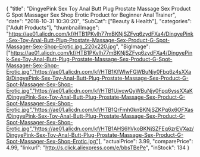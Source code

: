 {
	"title": "DingyePink Sex Toy Anal Butt Plug Prostate Massage Sex Product G Spot Massager Sex Shop Erotic Product for Beginner Anal Trainer",
	"date": "2018-10-31 10:30:20",
	"SubCat": ["Beauty & Health"],
	"categories": ["Adult Products"],
	"thumbnailImage": "https://ae01.alicdn.com/kf/HTB1PKvlh77mBKNjSZFyq6zydFXa4/DingyePink-Sex-Toy-Anal-Butt-Plug-Prostate-Massage-Sex-Product-G-Spot-Massager-Sex-Shop-Erotic.jpg_220x220.jpg",
	"BigImage": ["https://ae01.alicdn.com/kf/HTB1PKvlh77mBKNjSZFyq6zydFXa4/DingyePink-Sex-Toy-Anal-Butt-Plug-Prostate-Massage-Sex-Product-G-Spot-Massager-Sex-Shop-Erotic.jpg","https://ae01.alicdn.com/kf/HTB1KfWIwFGWBuNjy0Fbq6z4sXXa9/DingyePink-Sex-Toy-Anal-Butt-Plug-Prostate-Massage-Sex-Product-G-Spot-Massager-Sex-Shop-Erotic.jpg","https://ae01.alicdn.com/kf/HTB1UjvcwQyWBuNjy0Fpq6yssXXaK/DingyePink-Sex-Toy-Anal-Butt-Plug-Prostate-Massage-Sex-Product-G-Spot-Massager-Sex-Shop-Erotic.jpg","https://ae01.alicdn.com/kf/HTB1QrFmh0knBKNjSZKPq6x6OFXas/DingyePink-Sex-Toy-Anal-Butt-Plug-Prostate-Massage-Sex-Product-G-Spot-Massager-Sex-Shop-Erotic.jpg","https://ae01.alicdn.com/kf/HTB1AHS6hVkoBKNjSZFEq6zrEVXaz/DingyePink-Sex-Toy-Anal-Butt-Plug-Prostate-Massage-Sex-Product-G-Spot-Massager-Sex-Shop-Erotic.jpg"],
	"actualPrice": 3.99,
	"comparePrice": 4.99,
	"linkurl": "http://s.click.aliexpress.com/e/bbsTBePe",
	"inStock": 134
}
